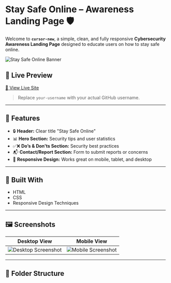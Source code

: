 # Stay Safe Online – Awareness Landing Page 🛡️

Welcome to **`cursor-new`**, a simple, clean, and fully responsive **Cybersecurity Awareness Landing Page** designed to educate users on how to stay safe online.

![Stay Safe Online Banner](https://via.placeholder.com/1200x400.png?text=Stay+Safe+Online) <!-- You can replace with your own image or leave this out -->

## 🚀 Live Preview

[🔗 View Live Site](https://your-username.github.io/cursor-new)  
> Replace `your-username` with your actual GitHub username.

---

## 📌 Features

- 🔒 **Header:** Clear title "Stay Safe Online"
- 📊 **Hero Section:** Security tips and user statistics
- ✅❌ **Do’s & Don'ts Section:** Security best practices
- 📬 **Contact/Report Section:** Form to submit reports or concerns
- 📱 **Responsive Design:** Works great on mobile, tablet, and desktop

---

## 🧰 Built With

- HTML
-  CSS
- Responsive Design Techniques

---

## 🖼️ Screenshots

| Desktop View | Mobile View |
|--------------|-------------|
| ![Desktop Screenshot](https://via.placeholder.com/500x300.png?text=Desktop+View) | ![Mobile Screenshot](https://via.placeholder.com/200x400.png?text=Mobile+View) |

---

## 📂 Folder Structure

